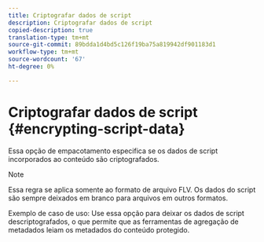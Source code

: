 ```yaml
---
title: Criptografar dados de script
description: Criptografar dados de script
copied-description: true
translation-type: tm+mt
source-git-commit: 89bdda1d4bd5c126f19ba75a819942df901183d1
workflow-type: tm+mt
source-wordcount: '67'
ht-degree: 0%

---
```



# Criptografar dados de script {#encrypting-script-data}

Essa opção de empacotamento especifica se os dados de script incorporados ao conteúdo são criptografados.

>[!NOTE]
>
>Essa regra se aplica somente ao formato de arquivo FLV. Os dados do script são sempre deixados em branco para arquivos em outros formatos.

Exemplo de caso de uso: Use essa opção para deixar os dados de script descriptografados, o que permite que as ferramentas de agregação de metadados leiam os metadados do conteúdo protegido.
